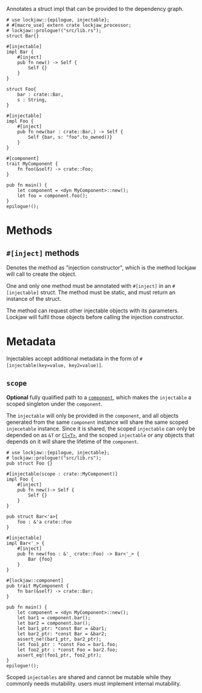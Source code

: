 Annotates a struct impl that can be provided to the dependency graph.

```
# use lockjaw::{epilogue, injectable};
# #[macro_use] extern crate lockjaw_processor;
# lockjaw::prologue!("src/lib.rs");
struct Bar{}

#[injectable]
impl Bar {
    #[inject]
    pub fn new() -> Self {
        Self {}
    }
}

struct Foo{
    bar : crate::Bar,
    s : String,
}

#[injectable]
impl Foo {
    #[inject]
    pub fn new(bar : crate::Bar,) -> Self {
        Self {bar, s: "foo".to_owned()}
    }
}

#[component]
trait MyComponent {
    fn foo(&self) -> crate::Foo;
}

pub fn main() {
    let component = <dyn MyComponent>::new();
    let foo = component.foo();
}
epilogue!();
```

# Methods

## `#[inject]` methods
Denotes the method as "injection constructor", which is the method lockjaw will call to create
the object.

One and only one method must be annotated with `#[inject]` in an `#[injectable]` struct. The
method must be static, and must return an instance of the struct.

The method can request other injectable objects with its parameters. Lockjaw will fulfil those
objects before calling the injection constructor.

# Metadata

Injectables accept additional metadata in the form of
`#[injectable(key=value, key2=value)]`.

## `scope`

**Optional** fully qualified path to a [`component`](component), which makes the `injectable` a
scoped singleton under the `component`.

The `injectable` will only be provided in the `component`, and all objects generated from the
same `component` instance will share the same scoped `injecetable` instance. Since it is shared, the
scoped `injectable` can only be depended on as  `&T` or [`Cl<T>`](ComponentLifetime), and the
scoped `injectable` or any objects that depends on it will share the lifetime of the
`component`.

```
# use lockjaw::{epilogue, injectable};
# lockjaw::prologue!("src/lib.rs");
pub struct Foo {}

#[injectable(scope : crate::MyComponent)]
impl Foo {
    #[inject]
    pub fn new()-> Self {
        Self {}
    }
}

pub struct Bar<'a>{
    foo : &'a crate::Foo
}

#[injectable]
impl Bar<'_> {
    #[inject]
    pub fn new(foo : &'_ crate::Foo) -> Bar<'_> {
        Bar {foo}
    }
}

#[lockjaw::component]
pub trait MyComponent {
    fn bar(&self) -> crate::Bar;
}

pub fn main() {
    let component = <dyn MyComponent>::new();
    let bar1 = component.bar();
    let bar2 = component.bar();
    let bar1_ptr: *const Bar = &bar1;
    let bar2_ptr: *const Bar = &bar2;
    assert_ne!(bar1_ptr, bar2_ptr);
    let foo1_ptr : *const Foo = bar1.foo;
    let foo2_ptr : *const Foo = bar2.foo;
    assert_eq!(foo1_ptr, foo2_ptr);
}
epilogue!();
```

Scoped `injectables` are shared and cannot be mutable while they commonly needs mutability.
users must implement internal mutability.